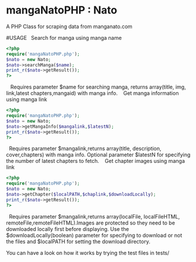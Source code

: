 # mangaNatoPHP : Nato

A PHP Class for scraping data from manganato.com



#USAGE&nbsp;&nbsp;
Search for manga using manga name&nbsp;
```php
<?php
require('mangaNatoPHP.php');
$nato = new Nato;
$nato->searchManga($name);
print_r($nato->getResult());
?>
```
&nbsp;&nbsp;
Requires parameter $name for searching manga, returns array(title, img, link,latest chapters,mangaid)  with manga  info.
&nbsp;&nbsp;
Get manga information using manga link&nbsp;
```php
<?php
require('mangaNatoPHP.php');
$nato = new Nato;
$nato->getMangaInfo($mangalink,$latestN);
print_r($nato->getResult());
?>
```
&nbsp;
Requires parameter $mangalink,returns array(title, description, cover,chapters)  with manga  info.
Optional parameter $latestN for specifying the number of latest chapters to fetch.
&nbsp;&nbsp;
Get chapter images using manga link&nbsp;
```php
<?php
require('mangaNatoPHP.php');
$nato = new Nato;
$nato->getChapter($localPATH,$chaplink,$downloadLocally);
print_r($nato->getResult());
?>
```
&nbsp;
Requires parameter $mangalink,returns array(localFile, localFileHTML, remoteFile,remoteFileHTML).Images are protected so they need to be downloaded locally first before displaying. Use the $downloadLocally(boolean) parameter for specifying to download or not the files and $localPATH for setting the download directory.
&nbsp;&nbsp;
&nbsp;&nbsp;

You can have a look on how it works by trying the test files in tests/
